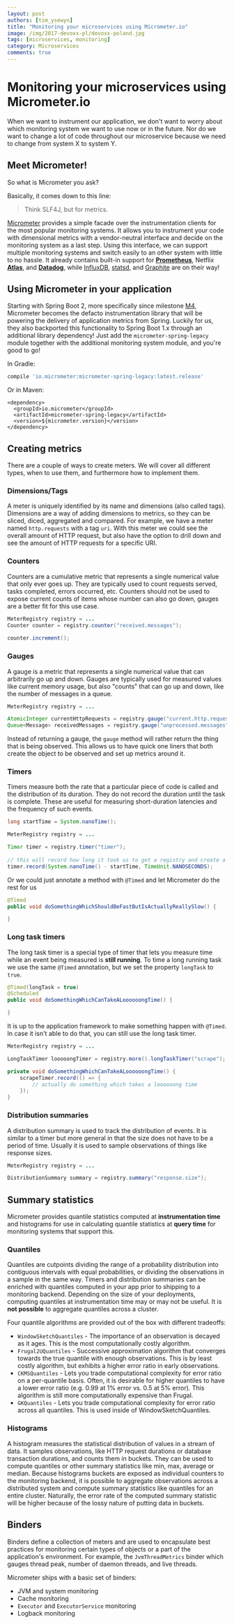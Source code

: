 ```yaml
---
layout: post
authors: [tim_ysewyn]
title: "Monitoring your microservices using Micrometer.io"
image: /img/2017-devoxx-pl/devoxx-poland.jpg
tags: [microservices, monitoring]
category: Microservices
comments: true
---
```

# Monitoring your microservices using Micrometer.io

When we want to instrument our application, we don't want to worry about which monitoring system we want to use now or in the future.
Nor do we want to change a lot of code throughout our microservice because we need to change from system X to system Y.

## Meet Micrometer!

So what is Micrometer you ask?

Basically, it comes down to this line:
> Think SLF4J, but for metrics.

[Micrometer](https://micrometer.io) provides a simple facade over the instrumentation clients for the most popular monitoring systems.
It allows you to instrument your code with dimensional metrics with a vendor-neutral interface and decide on the monitoring system as a last step.
Using this interface, we can support multiple monitoring systems and switch easily to an other system with little to no hassle.
It already contains built-in support for [**Prometheus**](https://prometheus.io), Netflix [**Atlas**](https://github.com/Netflix/atlas), and [**Datadog**](https://www.datadoghq.com), while [InfluxDB](https://www.influxdata.com), [statsd](https://github.com/etsy/statsd), and [Graphite](https://graphiteapp.org) are on their way!


## Using Micrometer in your application

Starting with Spring Boot 2, more specifically since milestone [M4](https://spring.io/blog/2017/09/15/spring-boot-2-0-0-m4-available-now), Micrometer becomes the defacto instrumentation library that will be powering the delivery of application metrics from Spring.
Luckily for us, they also backported this functionality to Spring Boot 1.x through an additional library dependency!
Just add the `micrometer-spring-legacy` module together with the additional monitoring system module, and you're good to go!

In Gradle:

``` gradle
compile 'io.micrometer:micrometer-spring-legacy:latest.release'
```

Or in Maven:

``` maven
<dependency>
  <groupId>io.micrometer</groupId>
  <artifactId>micrometer-spring-legacy</artifactId>
  <version>${micrometer.version}</version>
</dependency>
```

## Creating metrics

There are a couple of ways to create meters.
We will cover all different types, when to use them, and furthermore how to implement them.

### Dimensions/Tags

A meter is uniquely identified by its name and dimensions (also called tags).
Dimensions are a way of adding dimensions to metrics, so they can be sliced, diced, aggregated and compared.
For example, we have a meter named `http.requests` with a tag `uri`.
With this meter we could see the overall amount of HTTP request, but also have the option to drill down and see the amount of HTTP requests for a specific URI.

### Counters

Counters are a cumulative metric that represents a single numerical value that only ever goes up.
They are typically used to count requests served, tasks completed, errors occurred, etc.
Counters should not be used to expose current counts of items whose number can also go down, gauges are a better fit for this use case.

``` java
MeterRegistry registry = ...
Counter counter = registry.counter("received.messages");
    
counter.increment();
```

### Gauges

A gauge is a metric that represents a single numerical value that can arbitrarily go up and down.
Gauges are typically used for measured values like current memory usage, but also "counts" that can go up and down, like the number of messages in a queue.

``` java
MeterRegistry registry = ...

AtomicInteger currentHttpRequests = registry.gauge("current.http.requests", new AtomicInteger(0));
Queue<Message> receivedMessages = registry.gauge("unprocessed.messages", new ConcurrentLinkedQueue<>(), ConcurrentLinkedQueue::size);
```

Instead of returning a gauge, the `gauge` method will rather return the thing that is being observed.
This allows us to have quick one liners that both create the object to be observed and set up metrics around it.

### Timers

Timers measure both the rate that a particular piece of code is called and the distribution of its duration.
They do not record the duration until the task is complete.
These are useful for measuring short-duration latencies and the frequency of such events.

``` java
long startTime = System.nanoTime();

MeterRegistry registry = ...

Timer timer = registry.timer("timer");
    
// this will record how long it took us to get a registry and create a new timer
timer.record(System.nanoTime() - startTime, TimeUnit.NANOSECONDS);
```

Or we could just annotate a method with `@Timed` and let Micrometer do the rest for us

``` java
@Timed
public void doSomethingWhichShouldBeFastButIsActuallyReallySlow() {

}
```

### Long task timers

The long task timer is a special type of timer that lets you measure time while an event being measured is **still running**.
To time a long running task we use the same `@Timed` annotation, but we set the property `longTask` to `true`.

``` java
@Timed(longTask = true)
@Scheduled
public void doSomethingWhichCanTakeALoooooongTime() {

}
```

It is up to the application framework to make something happen with `@Timed`.
In case it isn't able to do that, you can still use the long task timer.

``` java
MeterRegistry registry = ...

LongTaskTimer looooongTimer = registry.more().longTaskTimer("scrape");

private void doSomethingWhichCanTakeALoooooongTime() {
    scrapeTimer.record(() => {
        // actually do something which takes a loooooong time
    });
}
```

### Distribution summaries

A distribution summary is used to track the distribution of events.
It is similar to a timer but more general in that the size does not have to be a period of time.
Usually it is used to sample observations of things like response sizes.

``` java
MeterRegistry registry = ...

DistributionSummary summary = registry.summary("response.size");
```

## Summary statistics

Micrometer provides quantile statistics computed at **instrumentation time** and histograms for use in calculating quantile statistics at **query time** for monitoring systems that support this.

### Quantiles

Quantiles are cutpoints dividing the range of a probability distribution into contiguous intervals with equal probabilities, or dividing the observations in a sample in the same way.
Timers and distribution summaries can be enriched with quantiles computed in your app prior to shipping to a monitoring backend.
Depending on the size of your deployments, computing quantiles at instrumentation time may or may not be useful.
It is **not possible** to aggregate quantiles across a cluster.

Four quantile algorithms are provided out of the box with different tradeoffs:

- `WindowSketchQuantiles` - The importance of an observation is decayed as it ages. This is the most computationally costly algorithm.
- `Frugal2UQuantiles` - Successive approximation algorithm that converges towards the true quantile with enough observations. This is by least costly algorithm, but exhibits a higher error ratio in early observations.
- `CKMSQuantiles` - Lets you trade computational complexity for error ratio on a per-quantile basis. Often, it is desirable for higher quantiles to have a lower error ratio (e.g. 0.99 at 1% error vs. 0.5 at 5% error). This algorithm is still more computationally expensive than Frugal.
- `GKQuantiles` - Lets you trade computational complexity for error ratio across all quantiles. This is used inside of WindowSketchQuantiles.

### Histograms

A histogram measures the statistical distribution of values in a stream of data.
It samples observations, like HTTP request durations or database transaction durations, and counts them in buckets.
They can be used to compute quantiles or other summary statistics like min, max, average or median.
Because histograms buckets are exposed as individual counters to the monitoring backend, it is possible to aggregate observations across a distributed system and compute summary statistics like quantiles for an entire cluster.
Naturally, the error rate of the computed summary statistic will be higher because of the lossy nature of putting data in buckets.

## Binders

Binders define a collection of meters and are used to encapsulate best practices for monitoring certain types of objects or a part of the application's environment.
For example, the `JvmThreadMetrics` binder which gauges thread peak, number of daemon threads, and live threads.

Micrometer ships with a basic set of binders:
- JVM and system monitoring
- Cache monitoring
- `Executor` and `ExecutorService` monitoring
- Logback monitoring
